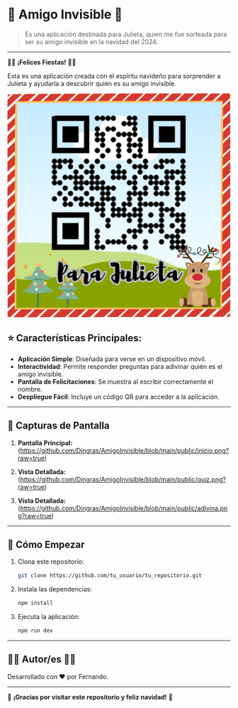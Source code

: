 # 🎄 Amigo Invisible 🎄

> Es una aplicación destinada para Julieta, quien me fue sorteada para ser su amigo invisible en la navidad del 2024.

---

🎅✨ **¡Felices Fiestas!** 🎅✨

Esta es una aplicación creada con el espíritu navideño para sorprender a Julieta y ayudarla a descubrir quién es su amigo invisible.

![Decoración navideña](https://github.com/Dingras/AmigoInvisible/blob/main/public/Para%20Julieta.png?raw=true)

## ⭐ Características Principales:

- **Aplicación Simple**: Diseñada para verse en un dispositivo móvil.
- **Interactividad**: Permite responder preguntas para adivinar quién es el amigo invisible.
- **Pantalla de Felicitaciones**: Se muestra al escribir correctamente el nombre.
- **Despliegue Fácil**: Incluye un código QR para acceder a la aplicación.

---

## 🎄 Capturas de Pantalla

1. **Pantalla Principal:**
   (https://github.com/Dingras/AmigoInvisible/blob/main/public/inicio.png?raw=true)

2. **Vista Detallada:**
   (https://github.com/Dingras/AmigoInvisible/blob/main/public/quiz.png?raw=true)

3. **Vista Detallada:**
   (https://github.com/Dingras/AmigoInvisible/blob/main/public/adivina.png?raw=true)

---

## 🎉 Cómo Empezar

1. Clona este repositorio:
   ```bash
   git clone https://github.com/tu_usuario/tu_repositorio.git
   ```

2. Instala las dependencias:
   ```bash
   npm install
   ```

3. Ejecuta la aplicación:
   ```bash
   npm run dev
   ```

---

## 🎅✨ Autor/es 🎅✨

Desarrollado con ❤️ por Fernando.

---

🎄 **¡Gracias por visitar este repositorio y feliz navidad!** 🎄


